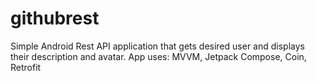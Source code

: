 # githubrest
Simple Android Rest API application that gets desired user and displays their description and avatar.
App uses: MVVM, Jetpack Compose, Coin, Retrofit
